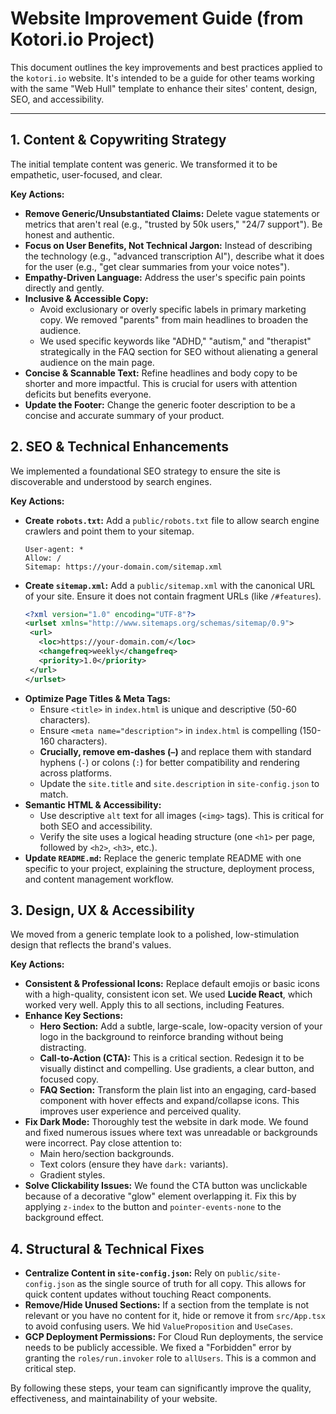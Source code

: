 # Website Improvement Guide (from Kotori.io Project)

This document outlines the key improvements and best practices applied to the `kotori.io` website. It's intended to be a guide for other teams working with the same "Web Hull" template to enhance their sites' content, design, SEO, and accessibility.

---

## 1. Content & Copywriting Strategy

The initial template content was generic. We transformed it to be empathetic, user-focused, and clear.

**Key Actions:**
- **Remove Generic/Unsubstantiated Claims:** Delete vague statements or metrics that aren't real (e.g., "trusted by 50k users," "24/7 support"). Be honest and authentic.
- **Focus on User Benefits, Not Technical Jargon:** Instead of describing the technology (e.g., "advanced transcription AI"), describe what it does for the user (e.g., "get clear summaries from your voice notes").
- **Empathy-Driven Language:** Address the user's specific pain points directly and gently. 
- **Inclusive & Accessible Copy:**
    - Avoid exclusionary or overly specific labels in primary marketing copy. We removed "parents" from main headlines to broaden the audience.
    - We used specific keywords like "ADHD," "autism," and "therapist" strategically in the FAQ section for SEO without alienating a general audience on the main page.
- **Concise & Scannable Text:** Refine headlines and body copy to be shorter and more impactful. This is crucial for users with attention deficits but benefits everyone.
- **Update the Footer:** Change the generic footer description to be a concise and accurate summary of your product.

## 2. SEO & Technical Enhancements

We implemented a foundational SEO strategy to ensure the site is discoverable and understood by search engines.

**Key Actions:**
- **Create `robots.txt`:** Add a `public/robots.txt` file to allow search engine crawlers and point them to your sitemap.
  ```
  User-agent: *
  Allow: /
  Sitemap: https://your-domain.com/sitemap.xml
  ```
- **Create `sitemap.xml`:** Add a `public/sitemap.xml` with the canonical URL of your site. Ensure it does not contain fragment URLs (like `/#features`).
  ```xml
  <?xml version="1.0" encoding="UTF-8"?>
  <urlset xmlns="http://www.sitemaps.org/schemas/sitemap/0.9">
   <url>
     <loc>https://your-domain.com/</loc>
     <changefreq>weekly</changefreq>
     <priority>1.0</priority>
   </url>
  </urlset>
  ```
- **Optimize Page Titles & Meta Tags:**
    - Ensure `<title>` in `index.html` is unique and descriptive (50-60 characters).
    - Ensure `<meta name="description">` in `index.html` is compelling (150-160 characters).
    - **Crucially, remove em-dashes (`—`)** and replace them with standard hyphens (`-`) or colons (`:`) for better compatibility and rendering across platforms.
    - Update the `site.title` and `site.description` in `site-config.json` to match.
- **Semantic HTML & Accessibility:**
    - Use descriptive `alt` text for all images (`<img>` tags). This is critical for both SEO and accessibility.
    - Verify the site uses a logical heading structure (one `<h1>` per page, followed by `<h2>`, `<h3>`, etc.).
- **Update `README.md`:** Replace the generic template README with one specific to your project, explaining the structure, deployment process, and content management workflow.

## 3. Design, UX & Accessibility

We moved from a generic template look to a polished, low-stimulation design that reflects the brand's values.

**Key Actions:**
- **Consistent & Professional Icons:** Replace default emojis or basic icons with a high-quality, consistent icon set. We used **Lucide React**, which worked very well. Apply this to all sections, including Features.
- **Enhance Key Sections:**
    - **Hero Section:** Add a subtle, large-scale, low-opacity version of your logo in the background to reinforce branding without being distracting.
    - **Call-to-Action (CTA):** This is a critical section. Redesign it to be visually distinct and compelling. Use gradients, a clear button, and focused copy.
    - **FAQ Section:** Transform the plain list into an engaging, card-based component with hover effects and expand/collapse icons. This improves user experience and perceived quality.
- **Fix Dark Mode:** Thoroughly test the website in dark mode. We found and fixed numerous issues where text was unreadable or backgrounds were incorrect. Pay close attention to:
    - Main hero/section backgrounds.
    - Text colors (ensure they have `dark:` variants).
    - Gradient styles.
- **Solve Clickability Issues:** We found the CTA button was unclickable because of a decorative "glow" element overlapping it. Fix this by applying `z-index` to the button and `pointer-events-none` to the background effect.

## 4. Structural & Technical Fixes

- **Centralize Content in `site-config.json`:** Rely on `public/site-config.json` as the single source of truth for all copy. This allows for quick content updates without touching React components.
- **Remove/Hide Unused Sections:** If a section from the template is not relevant or you have no content for it, hide or remove it from `src/App.tsx` to avoid confusing users. We hid `ValueProposition` and `UseCases`.
- **GCP Deployment Permissions:** For Cloud Run deployments, the service needs to be publicly accessible. We fixed a "Forbidden" error by granting the `roles/run.invoker` role to `allUsers`. This is a common and critical step.

By following these steps, your team can significantly improve the quality, effectiveness, and maintainability of your website.
